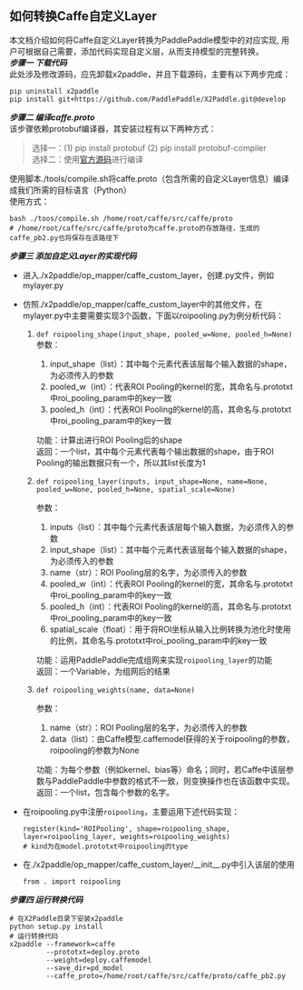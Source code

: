 ## 如何转换Caffe自定义Layer

本文档介绍如何将Caffe自定义Layer转换为PaddlePaddle模型中的对应实现, 用户可根据自己需要，添加代码实现自定义层，从而支持模型的完整转换。            
***步骤一 下载代码***        
此处涉及修改源码，应先卸载x2paddle，并且下载源码，主要有以下两步完成：
```
pip uninstall x2paddle
pip install git+https://github.com/PaddlePaddle/X2Paddle.git@develop
```

***步骤二 编译caffe.proto***   
该步骤依赖protobuf编译器，其安装过程有以下两种方式：
> 选择一：(1) pip install protobuf (2) pip install protobuf-compiler             
> 选择二：使用[官方源码](https://github.com/protocolbuffers/protobuf)进行编译

使用脚本./tools/compile.sh将caffe.proto（包含所需的自定义Layer信息）编译成我们所需的目标语言（Python）         
使用方式：
```
bash ./toos/compile.sh /home/root/caffe/src/caffe/proto
# /home/root/caffe/src/caffe/proto为caffe.proto的存放路径，生成的caffe_pb2.py也将保存在该路径下
```

***步骤三 添加自定义Layer的实现代码***
- 进入./x2paddle/op_mapper/caffe_custom_layer，创建.py文件，例如mylayer.py
- 仿照./x2paddle/op_mapper/caffe_custom_layer中的其他文件，在mylayer.py中主要需要实现3个函数，下面以roipooling.py为例分析代码：
  1. `def roipooling_shape(input_shape, pooled_w=None, pooled_h=None)`  
     参数：
     1. input_shape（list）：其中每个元素代表该层每个输入数据的shape，为必须传入的参数   
     2. pooled_w（int）：代表ROI Pooling的kernel的宽，其命名与.prototxt中roi_pooling_param中的key一致
     3. pooled_h（int）：代表ROI Pooling的kernel的高，其命名与.prototxt中roi_pooling_param中的key一致          

     功能：计算出进行ROI Pooling后的shape         
     返回：一个list，其中每个元素代表每个输出数据的shape，由于ROI Pooling的输出数据只有一个，所以其list长度为1     

  2. `def roipooling_layer(inputs, input_shape=None, name=None, pooled_w=None, pooled_h=None, spatial_scale=None)` 

     参数：
     1. inputs（list）：其中每个元素代表该层每个输入数据，为必须传入的参数
     2. input_shape（list）：其中每个元素代表该层每个输入数据的shape，为必须传入的参数  
     3. name（str）：ROI Pooling层的名字，为必须传入的参数  
     4. pooled_w（int）：代表ROI Pooling的kernel的宽，其命名与.prototxt中roi_pooling_param中的key一致
     5. pooled_h（int）：代表ROI Pooling的kernel的高，其命名与.prototxt中roi_pooling_param中的key一致
     6. spatial_scale（float）：用于将ROI坐标从输入比例转换为池化时使用的比例，其命名与.prototxt中roi_pooling_param中的key一致            

     功能：运用PaddlePaddle完成组网来实现`roipooling_layer`的功能         
     返回：一个Variable，为组网后的结果

  3. `def roipooling_weights(name, data=None)`  

     参数：
     1. name（str）：ROI Pooling层的名字，为必须传入的参数
     2. data（list）：由Caffe模型.caffemodel获得的关于roipooling的参数，roipooling的参数为None

     功能：为每个参数（例如kernel、bias等）命名；同时，若Caffe中该层参数与PaddlePaddle中参数的格式不一致，则变换操作也在该函数中实现。     
     返回：一个list，包含每个参数的名字。

- 在roipooling.py中注册`roipooling`，主要运用下述代码实现：
  ```
  register(kind='ROIPooling', shape=roipooling_shape, layer=roipooling_layer, weights=roipooling_weights)
  # kind为在model.prototxt中roipooling的type
  ```
- 在./x2paddle/op_mapper/caffe_custom_layer/\_\_init\_\_.py中引入该层的使用
  ```
  from . import roipooling
  ```


***步骤四 运行转换代码***
```
# 在X2Paddle目录下安装x2paddle
python setup.py install
# 运行转换代码
x2paddle --framework=caffe 
         --prototxt=deploy.proto 
         --weight=deploy.caffemodel 
         --save_dir=pd_model 
         --caffe_proto=/home/root/caffe/src/caffe/proto/caffe_pb2.py
```
